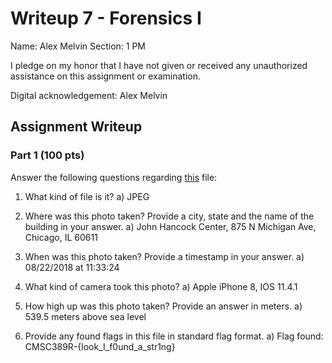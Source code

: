 # Writeup 7 - Forensics I

Name: Alex Melvin 
Section: 1 PM

I pledge on my honor that I have not given or received any unauthorized assistance on this assignment or examination.

Digital acknowledgement: Alex Melvin 

## Assignment Writeup

### Part 1 (100 pts)
Answer the following questions regarding [this](../image) file:

1. What kind of file is it?
  a) JPEG
2. Where was this photo taken? Provide a city, state and the name of the building in your answer.
  a) John Hancock Center, 875 N Michigan Ave, Chicago, IL 60611

3. When was this photo taken? Provide a timestamp in your answer.
  a) 08/22/2018 at 11:33:24

4. What kind of camera took this photo?
  a) Apple iPhone 8, IOS 11.4.1

5. How high up was this photo taken? Provide an answer in meters.
  a) 539.5 meters above sea level

6. Provide any found flags in this file in standard flag format.
  a) Flag found: CMSC389R-{look_I_f0und_a_str1ng}

